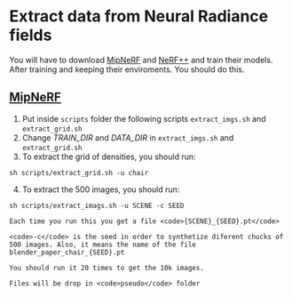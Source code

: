 # Extract data from Neural Radiance fields
You will have to download [MipNeRF](https://github.com/google/mipnerf) and [NeRF++](https://github.com/Kai-46/nerfplusplus) and train their models.
After training and keeping their enviroments. You should do this.
## [MipNeRF](https://github.com/google/mipnerf)
1. Put inside <code>scripts</code> folder the following scripts <code>extract_imgs.sh</code> and <code>extract_grid.sh</code>
2. Change *TRAIN_DIR* and *DATA_DIR* in <code>extract_imgs.sh</code> and <code>extract_grid.sh</code>
3. To extract the grid of densities, you should run:
```
sh scripts/extract_grid.sh -u chair
```
4. To extract the 500 images, you should run:
```
sh scripts/extract_imags.sh -u SCENE -c SEED
```
    Each time you run this you get a file <code>{SCENE}_{SEED}.pt</code> 

    <code>-c</code> is the seed in order to synthetize diferent chucks of 500 images. Also, it means the name of the file blender_paper_chair_{SEED}.pt

    You should run it 20 times to get the 10k images.

    Files will be drop in <code>pseudo</code> folder

